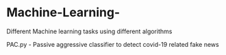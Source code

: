 # Machine-Learning-

Different Machine learning tasks using different algorithms 

PAC.py - Passive aggressive classifier to detect covid-19 related fake news
